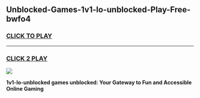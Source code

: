 
## Unblocked-Games-1v1-lo-unblocked-Play-Free-bwfo4
<h3>
<a href="https://premium76.site?title=1v1-lo-unblocked&ref=21A">CLICK TO PLAY</a></h3>
<hr>

<h3>
<a href="https://premium76.site?title=1v1-lo-unblocked&ref=21A">CLICK 2 PLAY</a>
  
</h3>

<a href="https://premium76.site?title=1v1-lo-unblocked&ref=21A"><img src="https://clearcache.store/games.png"></a>


**1v1-lo-unblocked games unblocked: Your Gateway to Fun and Accessible Online Gaming**

